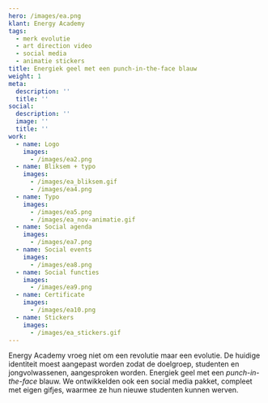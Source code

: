 ```yaml
---
hero: /images/ea.png
klant: Energy Academy
tags:
  - merk evolutie
  - art direction video
  - social media
  - animatie stickers
title: Energiek geel met een punch-in-the-face blauw
weight: 1
meta:
  description: ''
  title: ''
social:
  description: ''
  image: ''
  title: ''
work:
  - name: Logo
    images:
      - /images/ea2.png
  - name: Bliksem + typo
    images:
      - /images/ea_bliksem.gif
      - /images/ea4.png
  - name: Typo
    images:
      - /images/ea5.png
      - /images/ea_nov-animatie.gif
  - name: Social agenda
    images:
      - /images/ea7.png
  - name: Social events
    images:
      - /images/ea8.png
  - name: Social functies
    images:
      - /images/ea9.png
  - name: Certificate
    images:
      - /images/ea10.png
  - name: Stickers
    images:
      - /images/ea_stickers.gif
---
```

Energy Academy vroeg niet om een revolutie maar een evolutie. De huidige identiteit moest aangepast worden zodat de doelgroep, studenten en jongvolwassenen, aangesproken worden. Energiek geel met een _punch-in-the-face_ blauw. We ontwikkelden ook een social media pakket, compleet met eigen gifjes, waarmee ze hun nieuwe studenten kunnen werven.